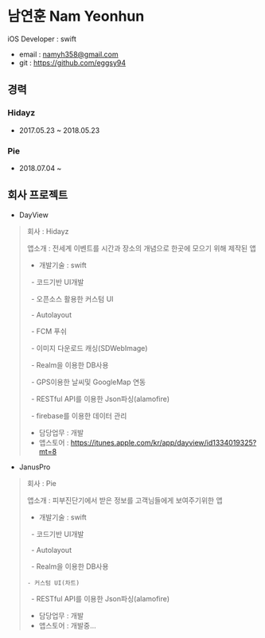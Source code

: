 # 남연훈 Nam Yeonhun
iOS Developer : swift
- email : namyh358@gmail.com
- git : https://github.com/eggsy94
## 경력 
### Hidayz
- 2017.05.23 ~ 2018.05.23
### Pie
- 2018.07.04 ~
## 회사 프로젝트
- DayView
> 회사 : Hidayz
>
> 앱소개 : 전세계 이벤트를 시간과 장소의 개념으로 한곳에 모으기 위해 제작된 앱
>  - 개발기술 : swift
>
>     - 코드기반 UI개발
>
>     - 오픈소스 활용한 커스텀 UI
>
>     - Autolayout
>
>     - FCM 푸쉬
>
>     - 이미지 다운로드 캐싱(SDWebImage)
>
>     - Realm을 이용한 DB사용
>
>     - GPS이용한 날씨및 GoogleMap 연동
>
>     - RESTful API를 이용한 Json파싱(alamofire)
>
>     - firebase를 이용한 데이터 관리
>
> - 담당업무 : 개발 
> - 앱스토어 : https://itunes.apple.com/kr/app/dayview/id1334019325?mt=8

- JanusPro
> 회사 : Pie
>
> 앱소개 : 피부진단기에서 받은 정보를 고객님들에게 보여주기위한 앱
>  - 개발기술 : swift
>
>     - 코드기반 UI개발
>
>     - Autolayout
>
>     - Realm을 이용한 DB사용
>
>     - 커스텀 UI(차트) 
>
>     - RESTful API를 이용한 Json파싱(alamofire)
>
> - 담당업무 : 개발 
> - 앱스토어 : 개발중...
